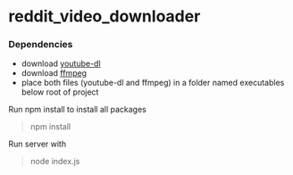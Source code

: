 # reddit_video_downloader

### Dependencies

- download [youtube-dl](https://github.com/ytdl-org/youtube-dl/blob/master/README.md#readme)
- download [ffmpeg](https://ffmpeg.org/download.html)
- place both files (youtube-dl and ffmpeg) in a folder named executables below root of project

Run npm install to install all packages
>npm install

Run server with 
>node index.js
